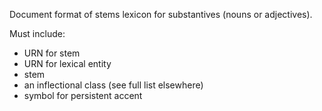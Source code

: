 Document format of stems lexicon for substantives (nouns or adjectives).

Must include:

- URN for stem
- URN for lexical entity
- stem
- an inflectional class (see full list elsewhere)
- symbol for persistent accent
